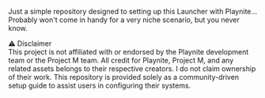 Just a simple repository designed to setting up this Launcher with Playnite... Probably won't come in handy for a very niche scenario, but you never know.

⚠️ Disclaimer   
This project is not affiliated with or endorsed by the Playnite development team or the Project M team. All credit for Playnite, Project M, and any related assets belongs to their respective creators. I do not claim ownership of their work. This repository is provided solely as a community-driven setup guide to assist users in configuring their systems.
